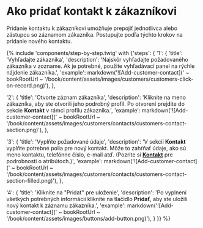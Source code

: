 # Ako pridať kontakt k zákazníkovi

Pridanie kontaktu k zákazníkovi umožňuje prepojiť jednotlivca alebo zástupcu so záznamom zákazníka. Postupujte podľa týchto krokov na pridanie nového kontaktu.

{% include 'components/step-by-step.twig' with {'steps': {
  '1': {
    'title': 'Vyhľadajte zákazníka',
    'description': 'Najskôr vyhľadajte požadovaného zákazníka v zozname. Ak je potrebné, použite vyhľadávací panel na rýchle nájdenie zákazníka.',
    'example': markdown('![Add-customer-contact](' ~ bookRootUrl ~ '/book/content/assets/images/customers/customers-click-on-record.png)'),
  },

  '2': {
    'title': 'Otvorte záznam zákazníka',
    'description': 'Kliknite na meno zákazníka, aby ste otvorili jeho podrobný profil. Po otvorení prejdite do sekcie **Kontakt** v rámci profilu zákazníka.',
    'example': markdown('![Add-customer-contact](' ~ bookRootUrl ~ '/book/content/assets/images/customers/contacts/customers-contact-section.png)'),
  },

  '3': {
    'title': 'Vyplňte požadované údaje',
    'description': 'V sekcii **Kontakt** vyplňte potrebné polia pre nový kontakt. Môže to zahŕňať údaje, ako sú meno kontaktu, telefónne číslo, e-mail atď. (Pozrite si **[Kontakt](../contacts)** pre podrobnosti o atribútoch.)',
    'example': markdown('![Add-customer-contact](' ~ bookRootUrl ~ '/book/content/assets/images/customers/contacts/customers-contact-section-filled.png)'),
  },

  '4': {
    'title': 'Kliknite na "Pridať" pre uloženie',
    'description': 'Po vyplnení všetkých potrebných informácií kliknite na tlačidlo **Pridať**, aby ste uložili nový kontakt k záznamu zákazníka.',
    'example': markdown('![Add-customer-contact](' ~ bookRootUrl ~ '/book/content/assets/images/buttons/add-button.png)'),
  }
}} %}
